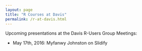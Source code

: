 ```yaml
---
layout: page
title: "R Courses at Davis"
permalink: /r-at-davis.html
--- 
```


<article class="row" markdown="1">
<section class="small-12 large-8 columns page-content" markdown="1">
Upcoming presentations at the Davis R-Users Group Meetings:

 - May 17th, 2016: Myfanwy Johnston on Slidify


</section>
</article>

